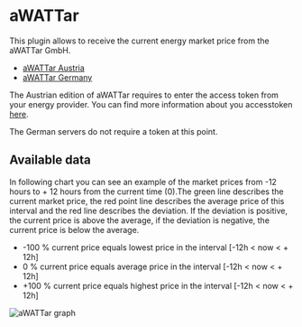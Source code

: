 # aWATTar

This plugin allows to receive the current energy market price from the aWATTar GmbH.

* [aWATTar Austria](https://www.awattar.com)
* [aWATTar Germany](https://www.awattar.de)

The Austrian edition of aWATTar requires to enter the access token from your energy provider.
You can find more information about you accesstoken [here](https://www.awattar.com/api-unser-datenfeed).

The German servers do not require a token at this point.

## Available data

In following chart you can see an example of the market prices from -12 hours to + 12 hours from the current
time (0).The green line describes the current market price, the red point line describes the average
price of this interval and the red line describes the deviation. If the deviation is positive, the current
price is above the average, if the deviation is negative, the current price is below the average.

* -100 % current price equals lowest price in the interval [-12h < now < + 12h]
* 0 %    current price equals average price in the interval  [-12h < now < + 12h]
* +100 % current price equals highest price in the interval [-12h < now < + 12h]

![aWATTar graph](https://raw.githubusercontent.com/guh/nymea-plugins/master/awattar/docs/images/awattar-graph.png "aWATTar graph")
 
